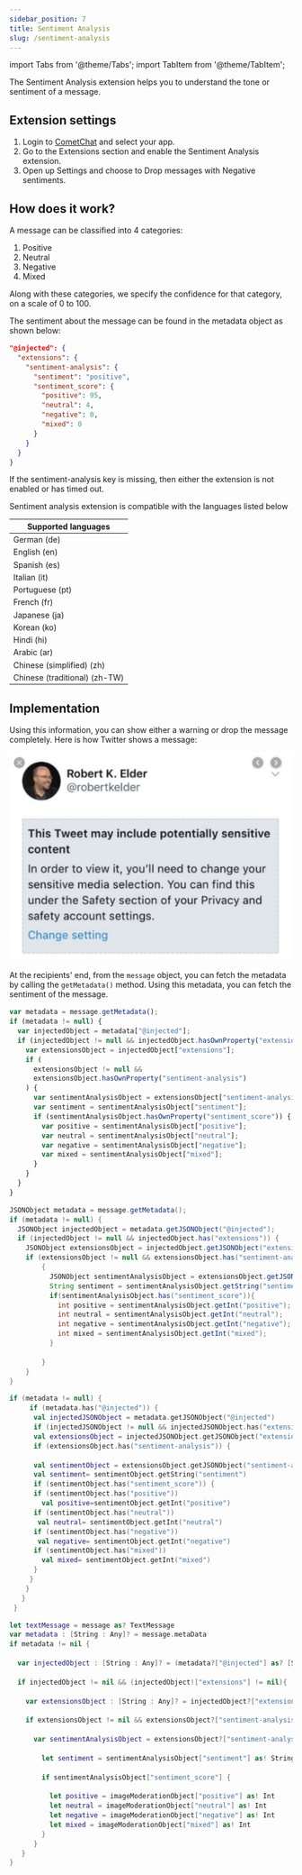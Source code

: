 ```yaml
---
sidebar_position: 7
title: Sentiment Analysis
slug: /sentiment-analysis
---
```

import Tabs from '@theme/Tabs';
import TabItem from '@theme/TabItem';

The Sentiment Analysis extension helps you to understand the tone or sentiment of a message.

## Extension settings

1. Login to [CometChat](https://app.cometchat.com/login) and select your app.
2. Go to the Extensions section and enable the Sentiment Analysis extension.
3. Open up Settings and choose to Drop messages with Negative sentiments.

## How does it work?

A message can be classified into 4 categories:

1. Positive
2. Neutral
3. Negative
4. Mixed

Along with these categories, we specify the confidence for that category, on a scale of 0 to 100.

The sentiment about the message can be found in the metadata object as shown below:

<Tabs>
<TabItem value="JSON" label="JSON">

```json
"@injected": {
  "extensions": {
    "sentiment-analysis": {
      "sentiment": "positive",
      "sentiment_score": {
        "positive": 95,
        "neutral": 4,
        "negative": 0,
        "mixed": 0
      }
    }
  }
}
```
</TabItem>
</Tabs>



If the sentiment-analysis key is missing, then either the extension is not enabled or has timed out.

Sentiment analysis extension is compatible with the languages listed below

| Supported languages | 
| ---- | 
| German (de) | 
| English (en) | 
| Spanish (es) | 
| Italian (it) | 
| Portuguese (pt) | 
| French (fr) | 
| Japanese (ja) | 
| Korean (ko) | 
| Hindi (hi) | 
| Arabic (ar) | 
| Chinese (simplified) (zh) | 
| Chinese (traditional) (zh-TW) | 


## Implementation

Using this information, you can show either a warning or drop the message completely. Here is how Twitter shows a message:

![](./assets/1623199851.png)

At the recipients' end, from the `message` object, you can fetch the metadata by calling the  `getMetadata()` method. Using this metadata, you can fetch the sentiment of the message.

<Tabs>
<TabItem value="Javascript" label="Javascript">

```javascript
var metadata = message.getMetadata();
if (metadata != null) {
  var injectedObject = metadata["@injected"];
  if (injectedObject != null && injectedObject.hasOwnProperty("extensions")) {
    var extensionsObject = injectedObject["extensions"];
    if (
      extensionsObject != null &&
      extensionsObject.hasOwnProperty("sentiment-analysis")
    ) {
      var sentimentAnalysisObject = extensionsObject["sentiment-analysis"];
      var sentiment = sentimentAnalysisObject["sentiment"];
      if (sentimentAnalysisObject.hasOwnProperty("sentiment_score")) {
        var positive = sentimentAnalysisObject["positive"];
        var neutral = sentimentAnalysisObject["neutral"];
        var negative = sentimentAnalysisObject["negative"];
        var mixed = sentimentAnalysisObject["mixed"];
      }
    }
  }
}
```
</TabItem>
<TabItem value="Java" label="Java">

```java
JSONObject metadata = message.getMetadata();
if (metadata != null) {
  JSONObject injectedObject = metadata.getJSONObject("@injected");
  if (injectedObject != null && injectedObject.has("extensions")) {
    JSONObject extensionsObject = injectedObject.getJSONObject("extensions");
    if (extensionsObject != null && extensionsObject.has("sentiment-analysis"))
        {
          JSONObject sentimentAnalysisObject = extensionsObject.getJSONObject("sentiment-analysis");
          String sentiment = sentimentAnalysisObject.getString("sentiment");
          if(sentimentAnalysisObject.has("sentiment_score")){
            int positive = sentimentAnalysisObject.getInt("positive");
            int neutral = sentimentAnalysisObject.getInt("neutral");
            int negative = sentimentAnalysisObject.getInt("negative");
            int mixed = sentimentAnalysisObject.getInt("mixed");
          }

        }
    }
}
```
</TabItem>
<TabItem value="Kotlin" label="Kotlin">

```kotlin
if (metadata != null) {
     if (metadata.has("@injected")) {
      val injectedJSONObject = metadata.getJSONObject("@injected")
      if (injectedJSONObject != null && injectedJSONObject.has("extensions")) {
      val extensionsObject = injectedJSONObject.getJSONObject("extensions")
      if (extensionsObject.has("sentiment-analysis")) {

      val sentimentObject = extensionsObject.getJSONObject("sentiment-analysis")
      val sentiment= sentimentObject.getString("sentiment")
      if (sentimentObject.has("sentiment_score")) {
      if (sentimentObject.has("positive"))
        val positive=sentimentObject.getInt("positive")
      if (sentimentObject.has("neutral"))
       val neutral= sentimentObject.getInt("neutral")
      if (sentimentObject.has("negative"))
       val negative= sentimentObject.getInt("negative")
      if (sentimentObject.has("mixed"))
        val mixed= sentimentObject.getInt("mixed")
      }         
     }
    }
   }
 }
```
</TabItem>
<TabItem value="Swift" label="Swift">

```swift
let textMessage = message as? TextMessage
var metadata : [String : Any]? = message.metaData
if metadata != nil {

  var injectedObject : [String : Any]? = (metadata?["@injected"] as? [String : Any])!
            
  if injectedObject != nil && (injectedObject!["extensions"] != nil){

    var extensionsObject : [String : Any]? = injectedObject?["extensions"] as? [String : Any]
                
    if extensionsObject != nil && extensionsObject?["sentiment-analysis"] != nil 		 {

      var sentimentAnalysisObject = extensionsObject?["sentiment-analysis"] as! [String :  Any]
                    
        let sentiment = sentimentAnalysisObject["sentiment"] as! String

        if sentimentAnalysisObject["sentiment_score"] {
                        
          let positive = imageModerationObject["positive"] as! Int
          let neutral = imageModerationObject["neutral"] as! Int
          let negative = imageModerationObject["negative"] as! Int
          let mixed = imageModerationObject["mixed"] as! Int
        }
      }
   }
}
```
</TabItem>
</Tabs>

